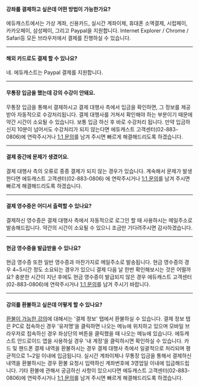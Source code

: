 #### 강좌를 결제하고 싶은데 어떤 방법이 가능한가요?
에듀캐스트에서는 가상 계좌, 신용카드, 실시간 계좌이체, 휴대폰 소액결제, 시럽페이, 카카오페이, 삼성페이, 그리고 Paypal을 지원합니다.
Internet Explorer / Chrome / Safari등 모든 브라우저에서 결제를 진행하실 수 있습니다.

---

#### 해외 카드로도 결제 할 수 있나요?
네. 에듀캐스트는 Paypal 결제를 지원합니다.

---

#### 무통장 입금을 했는데 강의 수강이 안돼요.
무통장 입금을 통해서 결제하시고 결제 대행사 측에서 입금을 확인하면, 그 정보를 제공받아 자동적으로 수강처리됩니다.
결제 대행사를 거쳐서 확인해야 하는 부분이기 때문에 약간 시간이 소요될 수 있습니다. 보통 입금 하신 후 바로 수강처리 됩니다.
만약 입금하신지 10분이 넘어서도 수강처리가 되지 않는다면 에듀캐스트 고객센터(02-883-0806)에 연락주시거나 [1:1 문의](https://educast.pro/support/qna/create/)를 남겨 주시면 빠르게 해결해드리도록 하겠습니다.

---

#### 결제 중간에 문제가 생겼어요.
결제 대행사 측의 오류로 종종 결제가 되지 않는 경우가 있습니다. 계속해서 문제가 발생한다면 에듀캐스트 고객센터(02-883-0806)
에 연락주시거나 [1:1 문의](https://educast.pro/support/qna/create/)를 남겨 주시면 빠르게 해결해드리도록 하겠습니다.

---

#### 결제 영수증은 어디서 출력할 수 있나요?
결제하신 영수증은 결제 대행사 측에서 자동적으로 로그인 할 때 사용하시는 메일주소로 발송해드립니다.
약간의 시간이 소요될 수 있으니 조금만 기다려주시면 감사하겠습니다.

---

#### 현금 영수증을 발급받을 수 있나요?
현금 영수증 또한 일반 영수증과 마찬가지로 메일주소로 발송됩니다.
현금 영수증의 경우 4~5시간 정도 소요되는 경우가 있으니 결제 다음 날 한번 확인해보시는 것은 어떨까요?
충분한 시간이 지난 후에도 현금 영수증이 발급되지 않은 경우  에듀캐스트 고객센터(02-883-0806)에 연락주시거나 [1:1 문의](https://educast.pro/support/qna/create/)를 남겨 주시기 바랍니다.

---

#### 강의를 환불하고 싶은데 어떻게 할 수 있나요?
[환불이 가능한 강의](03_policy_정책-안내.md#강의를-환불-받고-싶어요)에 대해서는 '결제 정보' 탭에서 환불하실 수 있습니다.
결제 정보 탭은 PC로 접속하신 경우 '유저명'을 클릭하면 나오는 메뉴에 위치하고 있으며 모바일 브라우저로 접속하신 경우 좌상단의 버튼을 클릭했을 때 나오는 메뉴에 있습니다.
에듀캐스트 안드로이드 앱을 사용하실 경우 '내 계정'을 클릭하시면 확인하실 수 있습니다.
카드 및 핸드폰 결제 내역을 환불하시는 경우 결제 대행사 측에서 일괄적으로 처리되며 평균적으로 1~2일 이내에 입금됩니다.
실시간 계좌이체나 무통장 입금을 통해서 결제하신 내역을 환불하시는 경우 환불 요청시 입력하신 계좌번호에 3영업일 이내에 입금해드립니다.
기타 환불에 관해서 궁금하신 사항이 있으시다면 에듀캐스트 고객센터(02-883-0806)에 연락주시거나 [1:1 문의](https://educast.pro/support/qna/create/)를 남겨 주시면 빠르게 해결해드리도록 하겠습니다.
